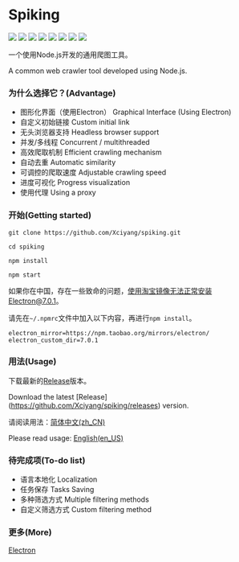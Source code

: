 # Spiking

![](https://img.shields.io/github/watchers/Xciyang/spiking?label=watching)
![](https://img.shields.io/github/stars/Xciyang/spiking)
![](https://img.shields.io/github/downloads/Xciyang/spiking/total)
![](https://img.shields.io/github/v/release/Xciyang/spiking)
![](https://img.shields.io/github/license/Xciyang/spiking)
![](https://img.shields.io/github/languages/top/Xciyang/spiking)
![](https://img.shields.io/github/languages/code-size/Xciyang/spiking)
[![](https://www.codefactor.io/repository/github/xciyang/spiking/badge/master)](https://www.codefactor.io/repository/github/xciyang/spiking/overview/master)

一个使用Node.js开发的通用爬图工具。

A common web crawler tool developed using Node.js.

### 为什么选择它？(Advantage)

- 图形化界面（使用Electron） Graphical Interface (Using Electron)
- 自定义初始链接 Custom initial link
- 无头浏览器支持 Headless browser support 
- 并发/多线程 Concurrent / multithreaded
- 高效爬取机制 Efficient crawling mechanism
- 自动去重 Automatic similarity
- 可调控的爬取速度 Adjustable crawling speed
- 进度可视化 Progress visualization
- 使用代理 Using a proxy

### 开始(Getting started)

```
git clone https://github.com/Xciyang/spiking.git

cd spiking

npm install

npm start
```

如果你在中国，存在一些致命的问题，使用淘宝镜像无法正常安装Electron@7.0.1。

请先在`~/.npmrc`文件中加入以下内容，再进行`npm install`。

```
electron_mirror=https://npm.taobao.org/mirrors/electron/
electron_custom_dir=7.0.1
```

### 用法(Usage)

下载最新的[Release](https://github.com/Xciyang/spiking/releases)版本。

Download the latest [Release] (https://github.com/Xciyang/spiking/releases) version.

请阅读用法：[简体中文(zh_CN)](https://github.com/Xciyang/spiking/blob/master/USAGE.md)

Please read usage: [English(en_US)](https://github.com/Xciyang/spiking/blob/master/USAGE_EN.md)

### 待完成项(To-do list)

- 语言本地化 Localization
- 任务保存 Tasks Saving
- 多种筛选方式 Multiple filtering methods
- 自定义筛选方式 Custom filtering method

### 更多(More)

[Electron](https://github.com/electron/electron)